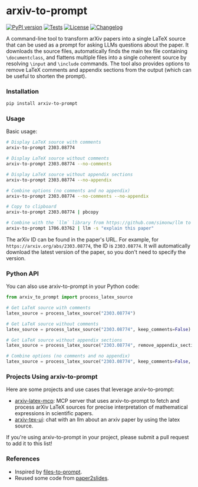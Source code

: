 # arxiv-to-prompt

[![PyPI version](https://badge.fury.io/py/arxiv-to-prompt.svg?update=20250307)](https://pypi.org/project/arxiv-to-prompt/)
[![Tests](https://github.com/takashiishida/arxiv-to-prompt/actions/workflows/tests.yml/badge.svg)](https://github.com/takashiishida/arxiv-to-prompt/actions)
[![License](https://img.shields.io/badge/License-MIT-yellow.svg)](https://opensource.org/licenses/MIT)
[![Changelog](https://img.shields.io/github/v/release/takashiishida/arxiv-to-prompt?label=changelog)](https://github.com/takashiishida/arxiv-to-prompt/releases)

A command-line tool to transform arXiv papers into a single LaTeX source that can be used as a prompt for asking LLMs questions about the paper. It downloads the source files, automatically finds the main tex file containing `\documentclass`, and flattens multiple files into a single coherent source by resolving `\input` and `\include` commands. The tool also provides options to remove LaTeX comments and appendix sections from the output (which can be useful to shorten the prompt).

### Installation

```bash
pip install arxiv-to-prompt
```

### Usage

Basic usage:
```bash
# Display LaTeX source with comments
arxiv-to-prompt 2303.08774

# Display LaTeX source without comments
arxiv-to-prompt 2303.08774 --no-comments

# Display LaTeX source without appendix sections
arxiv-to-prompt 2303.08774 --no-appendix

# Combine options (no comments and no appendix)
arxiv-to-prompt 2303.08774 --no-comments --no-appendix

# Copy to clipboard
arxiv-to-prompt 2303.08774 | pbcopy

# Combine with the `llm` library from https://github.com/simonw/llm to chat about the paper
arxiv-to-prompt 1706.03762 | llm -s "explain this paper"
```

The arXiv ID can be found in the paper's URL. For example, for `https://arxiv.org/abs/2303.08774`, the ID is `2303.08774`. It will automatically download the latest version of the paper, so you don't need to specify the version.

### Python API

You can also use arxiv-to-prompt in your Python code:

```python
from arxiv_to_prompt import process_latex_source

# Get LaTeX source with comments
latex_source = process_latex_source("2303.08774")

# Get LaTeX source without comments
latex_source = process_latex_source("2303.08774", keep_comments=False)

# Get LaTeX source without appendix sections
latex_source = process_latex_source("2303.08774", remove_appendix_section=True)

# Combine options (no comments and no appendix)
latex_source = process_latex_source("2303.08774", keep_comments=False, remove_appendix_section=True)
```

### Projects Using arxiv-to-prompt

Here are some projects and use cases that leverage arxiv-to-prompt:

- [arxiv-latex-mcp](https://github.com/takashiishida/arxiv-latex-mcp): MCP server that uses arxiv-to-prompt to fetch and process arXiv LaTeX sources for precise interpretation of mathematical expressions in scientific papers.
- [arxiv-tex-ui](https://github.com/takashiishida/arxiv-tex-ui): chat with an llm about an arxiv paper by using the latex source.

If you're using arxiv-to-prompt in your project, please submit a pull request to add it to this list!

### References

- Inspired by [files-to-prompt](https://github.com/simonw/files-to-prompt).
- Reused some code from [paper2slides](https://github.com/takashiishida/paper2slides).